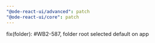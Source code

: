 ```yaml
---
"@ode-react-ui/advanced": patch
"@ode-react-ui/core": patch
---
```


fix(folder): #WB2-587, folder root selected default on app
